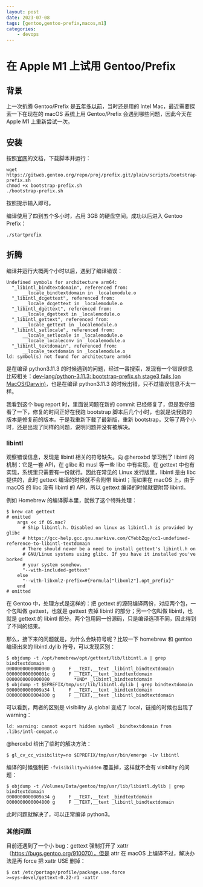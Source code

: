 ```yaml
---
layout: post
date: 2023-07-08
tags: [gentoo,gentoo-prefix,macos,m1]
categories:
    - devops
---
```


# 在 Apple M1 上试用 Gentoo/Prefix

## 背景

上一次折腾 Gentoo/Prefix 是[五年多以前](/devops/2017/12/27/try-gentoo-prefix-on-macos/)，当时还是用的 Intel Mac，最近需要探索一下在现在的 macOS 系统上用 Gentoo/Prefix 会遇到哪些问题，因此今天在 Apple M1 上重新尝试一次。

## 安装

按照[官网](https://wiki.gentoo.org/wiki/Project:Prefix/Bootstrap)的文档，下载脚本并运行：

```shell
wget https://gitweb.gentoo.org/repo/proj/prefix.git/plain/scripts/bootstrap-prefix.sh
chmod +x bootstrap-prefix.sh
./bootstrap-prefix.sh
```

按照提示输入即可。

编译使用了四到五个多小时，占用 3GB 的硬盘空间。成功以后进入 Gentoo Prefix：

```shell
./startprefix
```

## 折腾

编译并运行大概两个小时以后，遇到了编译错误：

```shell
Undefined symbols for architecture arm64:
  "_libintl_bindtextdomain", referenced from:
      __locale_bindtextdomain in _localemodule.o
  "_libintl_dcgettext", referenced from:
      __locale_dcgettext in _localemodule.o
  "_libintl_dgettext", referenced from:
      __locale_dgettext in _localemodule.o
  "_libintl_gettext", referenced from:
      __locale_gettext in _localemodule.o
  "_libintl_setlocale", referenced from:
      __locale_setlocale in _localemodule.o
      __locale_localeconv in _localemodule.o
  "_libintl_textdomain", referenced from:
      __locale_textdomain in _localemodule.o
ld: symbol(s) not found for architecture arm64
```

是在编译 python3.11.3 的时候遇到的问题，经过一番搜索，发现有一个错误信息比较相关：[dev-lang/python-3.11.3: bootstrap-prefix.sh stage3 fails (on MacOS/Darwin)](https://bugs.gentoo.org/906507)，也是在编译 python3.11.3 的时候出错，只不过错误信息不太一样。

我看到这个 bug report 时，里面说问题在新的 commit 已经修复了，但是我仔细看了一下，修复的时间正好在我跑 bootstrap 脚本后几个小时，也就是说我跑的版本是修复前的版本。于是我重新下载了最新版，重新 bootstrap，又等了两个小时，还是出现了同样的问题，说明问题并没有被解决。

### libintl

观察错误信息，发现是 libintl 相关的符号缺失。向 @heroxbd 学习到了 libintl 的机制：它是一套 API，在 glibc 和 musl 等一些 libc 中有实现，在 gettext 中也有实现，系统里只需要有一份就行。因此在常见的 Linux 发行版里，libintl 是由 libc 提供的，此时 gettext 编译的时候就不会附带 libintl；而如果在 macOS 上，由于 macOS 的 libc 没有 libintl 的 API，所以 gettext 编译的时候就要附带 libintl。

例如 Homebrew 的编译脚本里，就做了这个特殊处理：

```shell
$ brew cat gettext
# omitted
    args << if OS.mac?
      # Ship libintl.h. Disabled on linux as libintl.h is provided by glibc
      # https://gcc-help.gcc.gnu.narkive.com/CYebbZqg/cc1-undefined-reference-to-libintl-textdomain
      # There should never be a need to install gettext's libintl.h on
      # GNU/Linux systems using glibc. If you have it installed you've borked
      # your system somehow.
      "--with-included-gettext"
    else
      "--with-libxml2-prefix=#{Formula["libxml2"].opt_prefix}"
    end
# omitted
```

在 Gentoo 中，处理方式是这样的：把 gettext 的源码编译两份，对应两个包，一个包叫做 gettext，也就是 gettext 去掉 libintl 的部分；另一个包叫做 libintl，也就是 gettext 的 libintl 部分。两个包用同一份源码，只是编译选项不同，因此得到了不同的结果。

那么，接下来的问题就是，为什么会缺符号呢？比较一下 homebrew 和 gentoo 编译出来的 libintl.dylib 符号，可以发现区别：

```shell
$ objdump -t /opt/homebrew/opt/gettext/lib/libintl.a | grep bindtextdomain
0000000000000000 g     F __TEXT,__text _libintl_bindtextdomain
000000000000001c g     F __TEXT,__text _bindtextdomain
0000000000000000         *UND* _libintl_bindtextdomain
$ objdump -t $EPREFIX/tmp/usr/lib/libintl.dylib | grep bindtextdomain
0000000000009a34 l     F __TEXT,__text _bindtextdomain
0000000000004800 g     F __TEXT,__text _libintl_bindtextdomain
```

可以看到，两者的区别是 visibility 从 global 变成了 local，链接的时候也出现了 warning：

```
ld: warning: cannot export hidden symbol _bindtextdomain from .libs/intl-compat.o
```

@heroxbd 给出了临时的解决方法：

```shell
$ gl_cv_cc_visibility=no $EPREFIX/tmp/usr/bin/emerge -1v libintl
```

编译的时候强制把 `-fvisibility=hidden` 覆盖掉，这样就不会有 visibility 的问题：

```shell
$ objdump -t /Volumes/Data/gentoo/tmp/usr/lib/libintl.dylib | grep bindtextdomain
0000000000009a34 g     F __TEXT,__text _bindtextdomain
0000000000004800 g     F __TEXT,__text _libintl_bindtextdomain
```

此时问题就解决了，可以正常编译 python3。

### 其他问题

目前还遇到了一个小 bug：gettext 强制打开了 xattr（https://bugs.gentoo.org/910070），但是 attr 在 macOS 上编译不过，解决办法是再 force 把 xattr USE 删掉：

```shell
$ cat /etc/portage/profile/package.use.force
>=sys-devel/gettext-0.22-r1 -xattr
```
